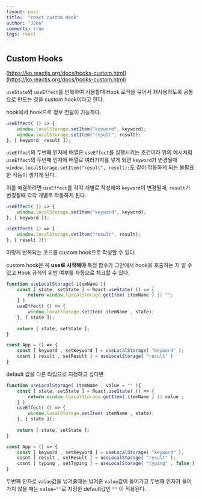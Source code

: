 ```yaml
---
layout: post
title:  "react custom Hook"
author: "JJoo"
comments: true
tags: react
---
```


## Custom Hooks 

[https://ko.reactjs.org/docs/hooks-custom.html](https://ko.reactjs.org/docs/hooks-custom.html)


```useState```와 ```useEffect```를 반복하여 사용할때 Hook 로직을 묶어서 재사용하도록 공통으로 만드는 것을 custom hook이라고 한다.

hook에서 hook으로 정보 전달이 가능하다. 


```javascript
useEffect( () => {
	window.localStorage.setItem("keyword", keyword);
	window.localStorage.setItem("result", result);
}, [ keyword, result ]);
```

```useEffect```의 두번째 인자에 배열은 ```useEffect```를 실행시키는 조건이라 위의 예시처럼 ```useEffect```의 두번째 인자에 배열로 여러가지를 넣게 되면 ```keyword```가 변경될때 ```window.localStorage.setItem("result", result);```도 같이 작동하게 되는 불필요한 작동이 생기게 된다.

이를 해결하려면 ```useEffect```를 각각 개별로 작성해야 ```keyword```이 변경될때, ```result```가 변경될때 각각 개별로 작동하게 된다.

```javascript
useEffect( () => {
	window.localStorage.setItem("keyword", keyword);
}, [ keyword ]);

useEffect( () => {
	window.localStorage.setItem("result", result);
}, [ result ]);
```


이렇게 반복되는 코드를 custom hook으로 작성할 수 있다. 

custom hook은 꼭 **use로 시작해야** 특정 함수가 그안에서 hook을 호출하는 지 알 수 있고 Hook 규칙의 위반 여부를 자동으로 체크할 수 있다. 


```javascript
function useLocalStorage( itemName ){
	const [ state, setState ] = React.useState( () => {
		return window.loacalStorage.getItem( itemName ) || "";
	} )
	useEffect( () => {
		window.localStorage.setItem( itemName , state);
	}, [ state ]);
	
	return [ state, setState ];
}

const App = () => {
	const [ keyword , setKeyword ] = useLocalStorage( "keyword" );
	cosnt [ result , setResult ] = useLocalStorage( "result" )
}
```


default 값을 다른 타입으로 지정하고 싶다면 

```javascript
function useLocalStorage( itemName , value = "" ){
	const [ state, setState ] = React.useState( () => {
		return window.loacalStorage.getItem( itemName ) || value ;
	} )
	useEffect( () => {
		window.localStorage.setItem( itemName , state);
	}, [ state ]);
	
	return [ state, setState ];
}

const App = () => {
	const [ keyword , setKeyword ] = useLocalStorage( "keyword" );
	cosnt [ result , setResult ] = useLocalStorage( "result" );
	cosnt [ typing , setTyping ] = useLocalStorage( "typing" , false );
}
```

두번째 인자로 ```value```값을 넘겨줄때는 넘겨준 ```value```값이 들어가고 두번째 인자가 들어가지 않을 때는 ```value=""```로 지정한 default값인 ```""``` 이 적용된다.  

